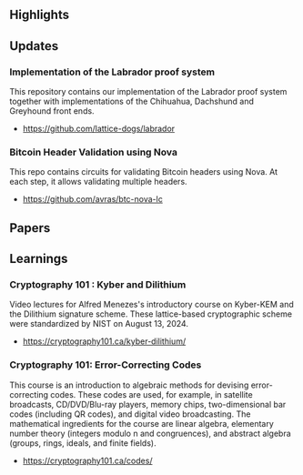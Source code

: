 ## Highlights


## Updates
### Implementation of the Labrador proof system 
This repository contains our implementation of the Labrador proof system together with implementations of the Chihuahua, Dachshund and Greyhound front ends.
- <https://github.com/lattice-dogs/labrador>
### Bitcoin Header Validation using Nova
This repo contains circuits for validating Bitcoin headers using Nova. At each step, it allows validating multiple headers.
- <https://github.com/avras/btc-nova-lc>
## Papers


## Learnings
### Cryptography 101 : Kyber and Dilithium
Video lectures for Alfred Menezes's introductory course on Kyber-KEM and the Dilithium signature scheme. These lattice-based cryptographic scheme were standardized by NIST on August 13, 2024.
- <https://cryptography101.ca/kyber-dilithium/>

### Cryptography 101: Error-Correcting Codes
This course is an introduction to algebraic methods for devising error-correcting codes. These codes are used, for example, in satellite broadcasts, CD/DVD/Blu-ray players, memory chips, two-dimensional bar codes (including QR codes), and digital video broadcasting. The mathematical ingredients for the course are linear algebra, elementary number theory (integers modulo n and congruences), and abstract algebra (groups, rings, ideals, and finite fields).
- <https://cryptography101.ca/codes/>
